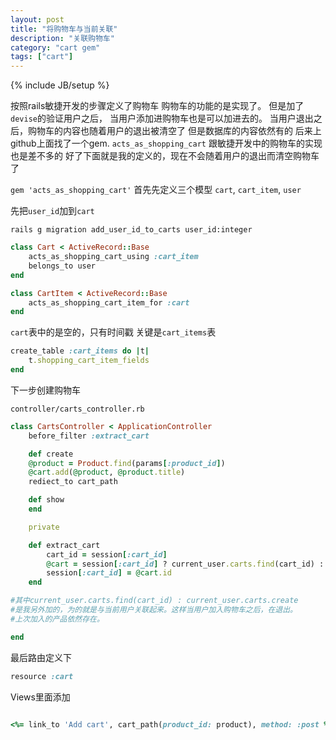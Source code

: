 ```yaml
---
layout: post
title: "将购物车与当前关联"
description: "关联购物车"
category: "cart gem"
tags: ["cart"]
---
```

{% include JB/setup %}

按照rails敏捷开发的步骤定义了购物车
购物车的功能的是实现了。
但是加了`devise`的验证用户之后，
当用户添加进购物车也是可以加进去的。
当用户退出之后，购物车的内容也随着用户的退出被清空了
但是数据库的内容依然有的
后来上github上面找了一个gem.
`acts_as_shopping_cart`
跟敏捷开发中的购物车的实现也是差不多的
好了下面就是我的定义的，现在不会随着用户的退出而清空购物车了

`gem 'acts_as_shopping_cart'`
首先先定义三个模型
`cart`, `cart_item`, `user`

先把`user_id`加到`cart`

`rails g migration add_user_id_to_carts user_id:integer`

```ruby
class Cart < ActiveRecord::Base
	acts_as_shopping_cart_using :cart_item
	belongs_to user
end

class CartItem < ActiveRecord::Base
	acts_as_shopping_cart_item_for :cart
end
```

`cart`表中的是空的，只有时间戳
关键是`cart_items`表

```ruby
create_table :cart_items do |t|
	t.shopping_cart_item_fields
end
```
下一步创建购物车

`controller/carts_controller.rb`

```ruby
class CartsController < ApplicationController
	before_filter :extract_cart

	def create
	@product = Product.find(params[:product_id])
	@cart.add(@product, @product.title)
	rediect_to cart_path

	def show
	end

	private

	def extract_cart
		cart_id = session[:cart_id]
		@cart = session[:cart_id] ? current_user.carts.find(cart_id) : current_user.carts.create
		session[:cart_id] = @cart.id
	end

#其中current_user.carts.find(cart_id) : current_user.carts.create
#是我另外加的，为的就是与当前用户关联起来。这样当用户加入购物车之后，在退出。
#上次加入的产品依然存在。

end

```
最后路由定义下

```ruby
resource :cart
```

Views里面添加

```ruby

<%= link_to 'Add cart', cart_path(product_id: product), method: :post %>
```

